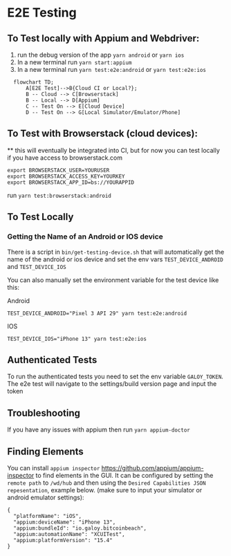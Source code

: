 # E2E Testing

## To Test locally with Appium and Webdriver:

1. run the debug version of the app `yarn android` or `yarn ios`
2. In a new terminal run `yarn start:appium`
3. In a new terminal run `yarn test:e2e:android` or `yarn test:e2e:ios`

```mermaid
  flowchart TD;
      A[E2E Test]-->B{Cloud CI or Local?};
      B -- Cloud --> C[Browserstack]
      B -- Local --> D[Appium]
      C -- Test On --> E[Cloud Device]
      D -- Test On --> G[Local Simulator/Emulator/Phone]
```

## To Test with Browserstack (cloud devices):

\*\* this will eventually be integrated into CI, but for now you can test locally if you have
access to browserstack.com

```
export BROWSERSTACK_USER=YOURUSER
export BROWSERSTACK_ACCESS_KEY=YOURKEY
export BROWSERSTACK_APP_ID=bs://YOURAPPID
```

run `yarn test:browserstack:android`

## To Test Locally

### Getting the Name of an Android or IOS device

There is a script in `bin/get-testing-device.sh` that will automatically get the name of the android or ios device and set the env vars `TEST_DEVICE_ANDROID` and `TEST_DEVICE_IOS`

You can also manually set the environment variable for the test device like this:

Android

```
TEST_DEVICE_ANDROID="Pixel 3 API 29" yarn test:e2e:android
```

IOS

```
TEST_DEVICE_IOS="iPhone 13" yarn test:e2e:ios
```

## Authenticated Tests

To run the authenticated tests you need to set the env variable `GALOY_TOKEN`. The e2e test will navigate to the settings/build version page and input the token

## Troubleshooting

If you have any issues with appium then run `yarn appium-doctor`

## Finding Elements

You can install `appium inspector` https://github.com/appium/appium-inspector to find elements in the GUI. It can be configured by setting the `remote path` to `/wd/hub` and then using the `Desired Capabilities JSON repesentation`, example below. (make sure to input your simulator or android emulator settings):

```
{
  "platformName": "iOS",
  "appium:deviceName": "iPhone 13",
  "appium:bundleId": "io.galoy.bitcoinbeach",
  "appium:automationName": "XCUITest",
  "appium:platformVersion": "15.4"
}
```
